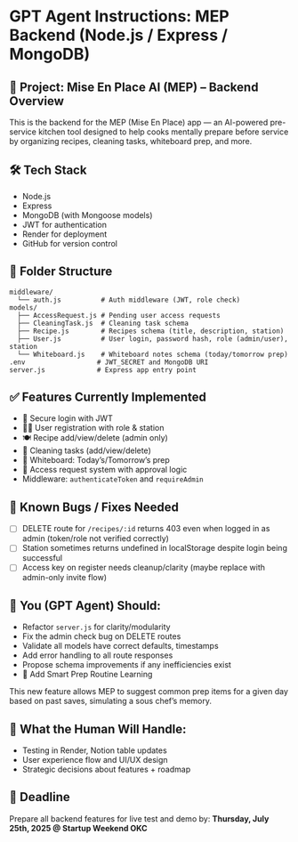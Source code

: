 
# GPT Agent Instructions: MEP Backend (Node.js / Express / MongoDB)

## 🧠 Project: Mise En Place AI (MEP) – Backend Overview

This is the backend for the MEP (Mise En Place) app — an AI-powered pre-service kitchen tool designed to help cooks mentally prepare before service by organizing recipes, cleaning tasks, whiteboard prep, and more.

## 🛠️ Tech Stack
- Node.js
- Express
- MongoDB (with Mongoose models)
- JWT for authentication
- Render for deployment
- GitHub for version control

## 📁 Folder Structure
```
middleware/
  └── auth.js          # Auth middleware (JWT, role check)
models/
  ├── AccessRequest.js # Pending user access requests
  ├── CleaningTask.js  # Cleaning task schema
  ├── Recipe.js        # Recipes schema (title, description, station)
  ├── User.js          # User login, password hash, role (admin/user), station
  └── Whiteboard.js    # Whiteboard notes schema (today/tomorrow prep)
.env                  # JWT_SECRET and MongoDB URI
server.js             # Express app entry point
```

## ✅ Features Currently Implemented
- 🔐 Secure login with JWT
- 🧑‍🍳 User registration with role & station
- 🍽 Recipe add/view/delete (admin only)
- 🧽 Cleaning tasks (add/view/delete)
- 🧠 Whiteboard: Today’s/Tomorrow’s prep
- 🔐 Access request system with approval logic
- Middleware: `authenticateToken` and `requireAdmin`

## 🐞 Known Bugs / Fixes Needed
- [ ] DELETE route for `/recipes/:id` returns 403 even when logged in as admin (token/role not verified correctly)
- [ ] Station sometimes returns undefined in localStorage despite login being successful
- [ ] Access key on register needs cleanup/clarity (maybe replace with admin-only invite flow)

## 🧠 You (GPT Agent) Should:
- Refactor `server.js` for clarity/modularity
- Fix the admin check bug on DELETE routes
- Validate all models have correct defaults, timestamps
- Add error handling to all route responses
- Propose schema improvements if any inefficiencies exist
- 🧠 Add Smart Prep Routine Learning

This new feature allows MEP to suggest common prep items for a given day based on past saves, simulating a sous chef’s memory.

## 🤖 What the Human Will Handle:
- Testing in Render, Notion table updates
- User experience flow and UI/UX design
- Strategic decisions about features + roadmap

## 🚨 Deadline
Prepare all backend features for live test and demo by:
**Thursday, July 25th, 2025 @ Startup Weekend OKC**
